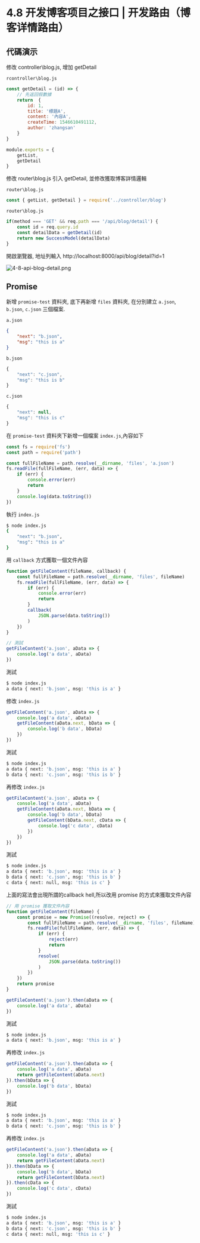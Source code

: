 # 4.8 开发博客项目之接口 | 开发路由（博客详情路由）

## 代碼演示

修改 controller\blog.js, 增加 getDetail 

`rcontroller\blog.js`

``` js
const getDetail = (id) => {
    // 先返回假數據
    return  {
        id: 1,
        title: '標題A',
        content: '內容A',
        createTime: 1546610491112,
        author: 'zhangsan'
    }
}

module.exports = { 
    getList,
    getDetail 
}
```

修改 router\blog.js 引入 getDetail, 並修改獲取博客詳情邏輯

`router\blog.js`

``` js
const { getList, getDetail } = require('../controller/blog')
```

`router\blog.js`

``` js
if(method === 'GET' && req.path === '/api/blog/detail') {
    const id = req.query.id 
    const detailData = getDetail(id)
    return new SuccessModel(detailData)
}
```

開啟瀏覽器, 地址列輸入 http://localhost:8000/api/blog/detail?id=1

![4-8-api-blog-detail.png](../asset/4-8-api-blog-detail.png)

## Promise 

新增 `promise-test` 資料夾, 底下再新增 `files` 資料夾, 在分別建立 `a.json`, `b.json`, `c.json` 三個檔案.

`a.json`

``` json
{
    "next": "b.json",
    "msg": "this is a"
}
```

`b.json`

``` js
{
    "next": "c.json",
    "msg": "this is b"
}
```

`c.json`

``` js
{
    "next": null,
    "msg": "this is c"
}
```

在 `promise-test` 資料夾下新增一個檔案 `index.js`,內容如下

``` js
const fs = require('fs')
const path = require('path')

const fullFileName = path.resolve(__dirname, 'files', 'a.json')
fs.readFile(fullFileName, (err, data) => {
    if (err) {
        console.error(err)
        return
    }
    console.log(data.toString())
})
```

執行 `index.js`

``` bash
$ node index.js
{
    "next": "b.json",
    "msg": "this is a"
}
```

用 `callback` 方式獲取一個文件內容

``` js
function getFileContent(fileName, callback) {
    const fullFileName = path.resolve(__dirname, 'files', fileName)
    fs.readFile(fullFileName, (err, data) => {
        if (err) {
            console.error(err)
            return
        }
        callback(
            JSON.parse(data.toString())
        )
    })
}

// 測試
getFileContent('a.json', aData => {
    console.log('a data', aData)
}) 
```

測試

``` bash
$ node index.js
a data { next: 'b.json', msg: 'this is a' }
```

修改 `index.js`

``` js
getFileContent('a.json', aData => {
    console.log('a data', aData)
    getFileContent(aData.next, bData => {
        console.log('b data', bData)
    })
}) 
```

測試

``` bash
$ node index.js
a data { next: 'b.json', msg: 'this is a' }
b data { next: 'c.json', msg: 'this is b' }
```

再修改 `index.js`

``` js
getFileContent('a.json', aData => {
    console.log('a data', aData)
    getFileContent(aData.next, bData => {
        console.log('b data', bData)
        getFileContent(bData.next, cData => {
            console.log('c data', cData)
        })
    })
}) 
```

測試

``` bash
$ node index.js
a data { next: 'b.json', msg: 'this is a' }
b data { next: 'c.json', msg: 'this is b' }
c data { next: null, msg: 'this is c' }
```

上面的寫法會出現所謂的callback hell,所以改用 promise 的方式來獲取文件內容

``` js
// 用 promise 獲取文件內容
function getFileContent(fileName) {
    const promise = new Promise((resolve, reject) => {
        const fullFileName = path.resolve(__dirname, 'files', fileName)
        fs.readFile(fullFileName, (err, data) => {
            if (err) {
                reject(err)
                return 
            }
            resolve(
                JSON.parse(data.toString())
            )
        })
    })
    return promise
}

getFileContent('a.json').then(aData => { 
    console.log('a data', aData)
})
```

測試

``` bash
$ node index.js
a data { next: 'b.json', msg: 'this is a' }
```

再修改 `index.js`

``` js
getFileContent('a.json').then(aData => { 
    console.log('a data', aData)
    return getFileContent(aData.next)
}).then(bData => {
    console.log('b data', bData)
})
```

測試

``` bash
$ node index.js
a data { next: 'b.json', msg: 'this is a' }
b data { next: 'c.json', msg: 'this is b' }
```

再修改 `index.js`

``` js
getFileContent('a.json').then(aData => { 
    console.log('a data', aData)
    return getFileContent(aData.next)
}).then(bData => {
    console.log('b data', bData)
    return getFileContent(bData.next)
}).then(cData => {
    console.log('c data', cData)
})
```

測試

``` bash
$ node index.js
a data { next: 'b.json', msg: 'this is a' }
b data { next: 'c.json', msg: 'this is b' }
c data { next: null, msg: 'this is c' }
```